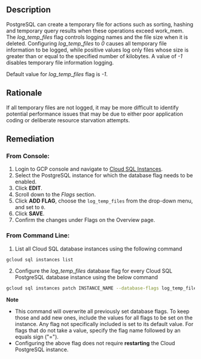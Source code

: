 ## Description

PostgreSQL can create a temporary file for actions such as sorting, hashing and temporary query results when these operations exceed work_mem. The *log_temp_files* flag controls logging names and the file size when it is deleted. Configuring *log_temp_files* to *0* causes all temporary file information to be logged, while positive values log only files whose size is greater than or equal to the specified number of kilobytes. A value of *-1* disables temporary file information logging.

Default value for *log_temp_files* flag is *-1*.

## Rationale

If all temporary files are not logged, it may be more difficult to identify potential performance issues that may be due to either poor application coding or deliberate resource starvation attempts.

## Remediation

### From Console:

1. Login to GCP console and navigate to [Cloud SQL Instances](https://console.cloud.google.com/sql/).
2. Select the PostgreSQL instance for which the database flag needs to be enabled.
3. Click **EDIT**.
4. Scroll down to the *Flags* section.
5. Click **ADD FLAG**, choose the `log_temp_files` from the drop-down menu, and set to `0`.
6. Click **SAVE**.
7. Confirm the changes under Flags on the Overview page.

### From Command Line:

1. List all Cloud SQL database instances using the following command

```bash
gcloud sql instances list
```
2. Configure the *log_temp_files* database flag for every Cloud SQL PostgreSQL database instance using the below command

```bash
gcloud sql instances patch INSTANCE_NAME --database-flags log_temp_files=`0`
```

**Note**
- This command will overwrite all previously set database flags. To keep those and add new ones, include the values for all flags to be set on the instance. Any flag not specifically included is set to its default value. For flags that do not take a value, specify the flag name followed by an equals sign ("=").
- Configuring the above flag does not require **restarting** the Cloud PostgreSQL instance.